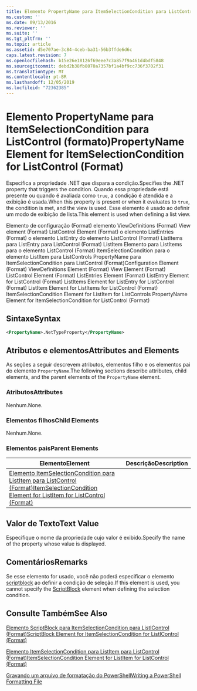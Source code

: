 ```yaml
---
title: Elemento PropertyName para ItemSelectionCondition para ListControl (Format) | Microsoft Docs
ms.custom: ''
ms.date: 09/13/2016
ms.reviewer: ''
ms.suite: ''
ms.tgt_pltfrm: ''
ms.topic: article
ms.assetid: d5e707ae-3c84-4ceb-ba31-56b3ffde6d6c
caps.latest.revision: 7
ms.openlocfilehash: b15e26e18126f69eee7c3a857f9a461d4bdf5848
ms.sourcegitcommit: debd2b38fb8070a7357bf1a4bf9cc736f3702f31
ms.translationtype: MT
ms.contentlocale: pt-BR
ms.lasthandoff: 12/05/2019
ms.locfileid: "72362385"
---
```

# <a name="propertyname-element-for-itemselectioncondition-for-listcontrol-format"></a><span data-ttu-id="ddc4b-102">Elemento PropertyName para ItemSelectionCondition para ListControl (formato)</span><span class="sxs-lookup"><span data-stu-id="ddc4b-102">PropertyName Element for ItemSelectionCondition for ListControl (Format)</span></span>

<span data-ttu-id="ddc4b-103">Especifica a propriedade .NET que dispara a condição.</span><span class="sxs-lookup"><span data-stu-id="ddc4b-103">Specifies the .NET property that triggers the condition.</span></span> <span data-ttu-id="ddc4b-104">Quando essa propriedade está presente ou quando é avaliada como `true`, a condição é atendida e a exibição é usada.</span><span class="sxs-lookup"><span data-stu-id="ddc4b-104">When this property is present or when it evaluates to `true`, the condition is met, and the view is used.</span></span> <span data-ttu-id="ddc4b-105">Esse elemento é usado ao definir um modo de exibição de lista.</span><span class="sxs-lookup"><span data-stu-id="ddc4b-105">This element is used when defining a list view.</span></span>

<span data-ttu-id="ddc4b-106">Elemento de configuração (Format) elemento ViewDefinitions (Format) View element (Format) ListControl Element (Format) o elemento ListEntries (Format) o elemento ListEntry do elemento ListControl (Format) ListItems para ListEntry para ListControl (Format) ListItem Elemento para ListItems para o elemento ListControl (Format) ItemSelectionCondition para o elemento ListItem para ListControls PropertyName para ItemSelectionCondition para ListControl (Format)</span><span class="sxs-lookup"><span data-stu-id="ddc4b-106">Configuration Element (Format) ViewDefinitions Element (Format) View Element (Format) ListControl Element (Format) ListEntries Element (Format) ListEntry Element for ListControl (Format) ListItems Element for ListEntry for ListControl (Format) ListItem Element for ListItems for ListControl (Format) ItemSelectionCondition Element for ListItem for ListControls PropertyName Element for ItemSelectionCondition for ListControl (Format)</span></span>

## <a name="syntax"></a><span data-ttu-id="ddc4b-107">Sintaxe</span><span class="sxs-lookup"><span data-stu-id="ddc4b-107">Syntax</span></span>

```xml
<PropertyName>.NetTypeProperty</PropertyName>
```

## <a name="attributes-and-elements"></a><span data-ttu-id="ddc4b-108">Atributos e elementos</span><span class="sxs-lookup"><span data-stu-id="ddc4b-108">Attributes and Elements</span></span>

<span data-ttu-id="ddc4b-109">As seções a seguir descrevem atributos, elementos filho e os elementos pai do elemento `PropertyName`.</span><span class="sxs-lookup"><span data-stu-id="ddc4b-109">The following sections describe attributes, child elements, and the parent elements of the `PropertyName` element.</span></span>

### <a name="attributes"></a><span data-ttu-id="ddc4b-110">Atributos</span><span class="sxs-lookup"><span data-stu-id="ddc4b-110">Attributes</span></span>

<span data-ttu-id="ddc4b-111">Nenhum.</span><span class="sxs-lookup"><span data-stu-id="ddc4b-111">None.</span></span>

### <a name="child-elements"></a><span data-ttu-id="ddc4b-112">Elementos filhos</span><span class="sxs-lookup"><span data-stu-id="ddc4b-112">Child Elements</span></span>

<span data-ttu-id="ddc4b-113">Nenhum.</span><span class="sxs-lookup"><span data-stu-id="ddc4b-113">None.</span></span>

### <a name="parent-elements"></a><span data-ttu-id="ddc4b-114">Elementos pais</span><span class="sxs-lookup"><span data-stu-id="ddc4b-114">Parent Elements</span></span>

|<span data-ttu-id="ddc4b-115">Elemento</span><span class="sxs-lookup"><span data-stu-id="ddc4b-115">Element</span></span>|<span data-ttu-id="ddc4b-116">Descrição</span><span class="sxs-lookup"><span data-stu-id="ddc4b-116">Description</span></span>|
|-------------|-----------------|
|[<span data-ttu-id="ddc4b-117">Elemento ItemSelectionCondition para ListItem para ListControl (Format)</span><span class="sxs-lookup"><span data-stu-id="ddc4b-117">ItemSelectionCondition Element for ListItem for ListControl (Format)</span></span>](./itemselectioncondition-element-for-listitem-for-listcontrol-format.md)||

## <a name="text-value"></a><span data-ttu-id="ddc4b-118">Valor de Texto</span><span class="sxs-lookup"><span data-stu-id="ddc4b-118">Text Value</span></span>

<span data-ttu-id="ddc4b-119">Especifique o nome da propriedade cujo valor é exibido.</span><span class="sxs-lookup"><span data-stu-id="ddc4b-119">Specify the name of the property whose value is displayed.</span></span>

## <a name="remarks"></a><span data-ttu-id="ddc4b-120">Comentários</span><span class="sxs-lookup"><span data-stu-id="ddc4b-120">Remarks</span></span>

<span data-ttu-id="ddc4b-121">Se esse elemento for usado, você não poderá especificar o elemento [scriptblock](./scriptblock-element-for-itemselectioncondition-for-listcontrol-format.md) ao definir a condição de seleção.</span><span class="sxs-lookup"><span data-stu-id="ddc4b-121">If this element is used, you cannot specify the [ScriptBlock](./scriptblock-element-for-itemselectioncondition-for-listcontrol-format.md) element when defining the selection condition.</span></span>

## <a name="see-also"></a><span data-ttu-id="ddc4b-122">Consulte Também</span><span class="sxs-lookup"><span data-stu-id="ddc4b-122">See Also</span></span>

[<span data-ttu-id="ddc4b-123">Elemento ScriptBlock para ItemSelectionCondition para ListIControl (Format)</span><span class="sxs-lookup"><span data-stu-id="ddc4b-123">ScriptBlock Element for ItemSelectionCondition for ListIControl (Format)</span></span>](./scriptblock-element-for-itemselectioncondition-for-listcontrol-format.md)

[<span data-ttu-id="ddc4b-124">Elemento ItemSelectionCondition para ListItem para ListControl (Format)</span><span class="sxs-lookup"><span data-stu-id="ddc4b-124">ItemSelectionCondition Element for ListItem for ListControl (Format)</span></span>](./itemselectioncondition-element-for-listitem-for-listcontrol-format.md)

[<span data-ttu-id="ddc4b-125">Gravando um arquivo de formatação do PowerShell</span><span class="sxs-lookup"><span data-stu-id="ddc4b-125">Writing a PowerShell Formatting File</span></span>](./writing-a-powershell-formatting-file.md)

